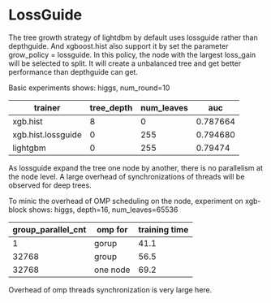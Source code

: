 LossGuide
===================

The tree growth strategy of lightdbm by default uses lossguide rather than depthguide.
And xgboost.hist also support it by set the parameter grow_policy = lossguide.
In this policy, the node with the largest loss_gain will be selected to split. It will 
create a unbalanced tree and get better performance than depthguide can get.

Basic experiments shows:  higgs, num_round=10

trainer         |   tree_depth  |   num_leaves  |   auc
---             |   -------     |   -------     |   -----------
xgb.hist        |   8           |       0       |  0.787664
xgb.hist.lossguide  |   0       |   255         |  0.794680 
lightgbm        |   0           |   255         |  0.79474

As lossguide expand the tree one node by another, there is no parallelism at the node level.
A large overhead of synchronizations of threads will be observed for deep trees.

To minic the overhead of OMP scheduling on the node, experiment on xgb-block shows:
higgs, depth=16, num_leaves=65536

group_parallel_cnt  |   omp for |   training time
--------------      |   ---------------         |   ----------------
1                   |   gorup         |   41.1
32768               |   group         |   56.5
32768               |   one node      |   69.2

Overhead of omp threads synchronization is very large here. 







